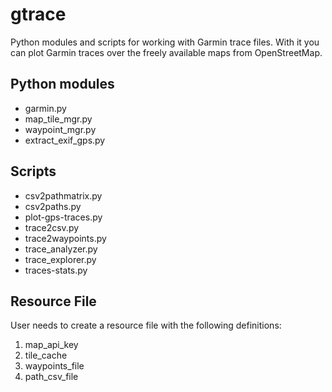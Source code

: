 # gtrace

Python modules and scripts for working with Garmin trace files. With it you
can plot Garmin traces over the freely available maps from OpenStreetMap.

## Python modules
- garmin.py
- map_tile_mgr.py
- waypoint_mgr.py
- extract_exif_gps.py

## Scripts
- csv2pathmatrix.py
- csv2paths.py
- plot-gps-traces.py
- trace2csv.py
- trace2waypoints.py
- trace_analyzer.py
- trace_explorer.py
- traces-stats.py

## Resource File

User needs to create a resource file with the following definitions:
1. map_api_key
2. tile_cache
3. waypoints_file
4. path_csv_file

